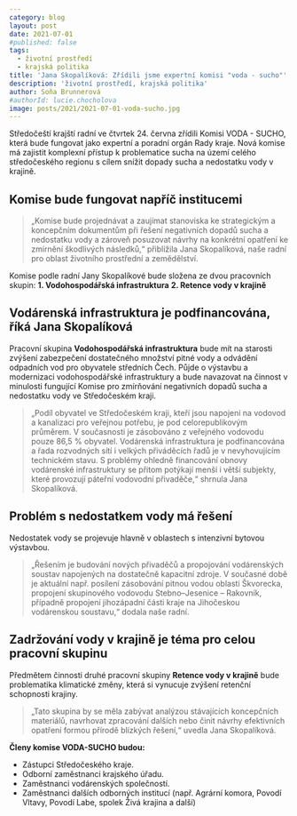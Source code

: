 ```yaml
---
category: blog
layout: post
date: 2021-07-01
#published: false
tags: 
  - životní prostředí
  - krajská politika
title: 'Jana Skopalíková: Zřídili jsme expertní komisi "voda - sucho"'
description: 'životní prostředí, krajská politika'
author: Soňa Brunnerová
#authorId: lucie.chocholova
image: posts/2021/2021-07-01-voda-sucho.jpg
---
```


Středočeští krajští radní ve čtvrtek 24. června zřídili Komisi VODA - SUCHO, která bude fungovat jako expertní a poradní orgán Rady kraje. Nová komise má zajistit komplexní přístup k problematice sucha na území celého středočeského regionu s cílem snížit dopady sucha a nedostatku vody v krajině.

## Komise bude fungovat napříč institucemi

> „Komise bude projednávat a zaujímat stanoviska ke strategickým a koncepčním dokumentům při řešení negativních dopadů sucha a nedostatku vody a zároveň posuzovat návrhy na konkrétní opatření ke zmírnění škodlivých následků,“ přiblížila Jana Skopalíková, naše radní pro oblast životního prostřední a zemědělství.

Komise podle radní Jany Skopalíkové bude složena ze dvou pracovních skupin:
**1. Vodohospodářská infrastruktura**
**2. Retence vody v krajině**

## Vodárenská infrastruktura je podfinancována, říká Jana Skopalíková
Pracovní skupina **Vodohospodářská infrastruktura** bude mít na starosti zvýšení zabezpečení dostatečného množství pitné vody a odvádění odpadních vod pro obyvatele středních Čech. Půjde o výstavbu a modernizaci vodohospodářské infrastruktury a bude navazovat na činnost v minulosti fungující Komise pro zmírňování negativních dopadů sucha a nedostatku vody ve Středočeském kraji.

> „Podíl obyvatel ve Středočeském kraji, kteří jsou napojeni na vodovod a kanalizaci pro veřejnou potřebu, je pod celorepublikovým průměrem. V současnosti je zásobováno z veřejného vodovodu pouze 86,5 % obyvatel. Vodárenská infrastruktura je podfinancována a řada rozvodných sítí i velkých přiváděcích řadů je v nevyhovujícím technickém stavu. S problémy ohledně financování obnovy vodárenské infrastruktury se přitom potýkají menší i větší subjekty, které provozují páteřní vodovodní přivaděče,“ shrnula Jana Skopalíková.

## Problém s nedostatkem vody má řešení
Nedostatek vody se projevuje hlavně v oblastech s intenzivní bytovou výstavbou. 

> „Řešením je budování nových přivaděčů a propojování vodárenských soustav napojených na dostatečně kapacitní zdroje. V současné době je aktuální např. posílení zásobování pitnou vodou oblasti Škvorecka, propojení skupinového vodovodu Stebno–Jesenice – Rakovník, případně propojení jihozápadní části kraje na Jihočeskou vodárenskou soustavu,“ dodala naše radní.

## Zadržování vody v krajině je téma pro celou pracovní skupinu
Předmětem činnosti druhé pracovní skupiny **Retence vody v krajině** bude problematika klimatické změny, která si vynucuje zvýšení retenční schopnosti krajiny.

> „Tato skupina by se měla zabývat analýzou stávajících koncepčních materiálů, navrhovat zpracování dalších nebo činit návrhy efektivních opatření formou přírodě blízkých řešení,“ uvedla Jana Skopalíková.

**Členy komise VODA-SUCHO budou:**
* Zástupci Středočeského kraje.
* Odborní zaměstnanci krajského úřadu.
* Zaměstnanci vodárenských společností.
* Zaměstnanci dalších odborných institucí (např. Agrární komora, Povodí Vltavy, Povodí Labe, spolek Živá krajina a další)
